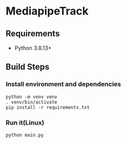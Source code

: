 # MediapipeTrack

## Requirements

+ Python 3.8.13+

## Build Steps

### Install environment and dependencies

```
python -m venv venv
. venv/bin/activate
pip install -r requirements.txt
```

### Run it(Linux)

```
python main.py
```

